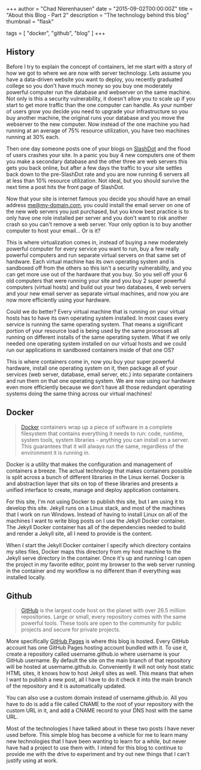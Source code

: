 +++
author = "Chad Nierenhausen"
date = "2015-09-02T00:00:00Z"
title = "About this Blog - Part 2"
description = "The technology behind this blog"
thumbnail = "flask"

tags = [ "docker", "github", "blog" ]
+++

## History

Before I try to explain the concept of containers, let me start with a story of how we got to where we are now with server technology. Lets assume you have a data-driven website you want to deploy, you recently graduated college so you don't have much money so you buy one moderately powerful computer run the database and webserver on the same machine. Not only is this a security vulnerability, it doesn't allow you to scale up if you start to get more traffic than the one computer can handle. As your number of users grow you decide you need to upgrade your infrastructure so you buy another machine, the original runs your database and you move the webserver to the new computer. Now instead of the one machine you had running at an average of 75% resource utilization, you have two machines running at 30% each.

Then one day someone posts one of your blogs on [SlashDot] and the flood of users crashes your site. In a panic you buy 4 new computers one of them you make a secondary database and the other three are web servers this gets you back online, but after a few days the traffic to your site settles back down to the pre-SlashDot rate and you are now running 6 servers all at less than 10% resource utilization. Not ideal, but you should survive the next time a post hits the front page of SlashDot.

Now that your site is internet famous you decide you should have an email address me@my-domain.com, you could install the email server on one of the new web servers you just purchased, but you know best practice is to only have one role installed per server and you don't want to risk another crash so you can't remove a web server. Your only option is to buy another computer to host your email\.\.\. Or is it?

This is where virtualization comes in, instead of buying a new moderately powerful computer for every service you want to run, buy a few really powerful computers and run separate virtual servers on that same set of hardware. Each virtual machine has its own operating system and is sandboxed off from the others so this isn't a security vulnerability, and you can get more use out of the hardware that you buy. So you sell off your 6 old computers that were running your site and you buy 2 super powerful computers (virtual hosts) and build out your two databases, 4 web servers and your new email server as separate virtual machines, and now you are now more efficiently using your hardware.

Could we do better? Every virtual machine that is running on your virtual hosts has to have its own operating system installed. In most cases every service is running the same operating system. That means a significant portion of your resource load is being used by the same processes all running on different installs of the same operating system. What if we only needed one operating system installed on our virtual hosts and we could run our applications in sandboxed containers inside of that one OS?

This is where containers come in, now you buy your super powerful hardware, install one operating system on it, then package all of your services (web server, database, email server, etc.) into separate containers and run them on that one operating system. We are now using our hardware even more efficiently because we don't have all those redundant operating systems doing the same thing across our virtual machines!


## Docker
> [Docker] containers wrap up a piece of software in a complete filesystem that contains everything it needs to run: code, runtime, system tools, system libraries - anything you can install on a server. This guarantees that it will always run the same, regardless of the environment it is running in.

Docker is a utility that makes the configuration and management of containers a breeze. The actual technology that makes containers possible is split across a bunch of different libraries in the Linux kernel. Docker is and abstraction layer that sits on top of these libraries and presents a unified interface to create, manage and deploy application containers.

For this site, I'm not using Docker to publish this site, but I am using it to develop this site. Jekyll runs on a Linux stack, and most of the machines that I work on run Windows. Instead of having to install Linux on all of the machines I want to write blog posts on I use the Jekyll Docker container. The Jekyll Docker container has all of the dependencies needed to build and render a Jekyll site, all I need to provide is the content.

When I start the Jekyll Docker container I specify which directory contains my sites files, Docker maps this directory from my host machine to the Jekyll serve directory in the container. Once it's up and running I can open the project in my favorite editor, point my browser to the web server running in the container and my workflow is no different than if everything was installed locally.

## Github
> [GitHub] is the largest code host on the planet with over 26.5 million repositories. Large or small, every repository comes with the same powerful tools. These tools are open to the community for public projects and secure for private projects.

More specifically [GitHub Pages] is where this blog is hosted. Every GitHub account has one GitHub Pages hosting account bundled with it. To use it, create a repository called username.github.io where username is your GitHub username. By default the site on the main branch of that repository will be hosted at username.github.io. Conveniently it will not only host static HTML sites, it knows how to host Jekyll sites as well. This means that when I want to publish a new post, all I have to do it check it into the main branch of the repository and it is automatically updated.

You can also use a custom domain instead of username.github.io. All you have to do is add a file called CNAME to the root of your repository with the custom URL in it, and add a CNAME record to your DNS host with the same URL.

Most of the technologies I have talked about in these two posts I have never used before. This simple blog has become a vehicle for me to learn many new technologies that I have been wanting to learn for a while, but never have had a project to use them with. I intend for this blog to continue to provide me with the drive to experiment and try out new things that I can't justify using at work.


[Docker]: https://www.docker.com/
[SlashDot]: http://slashdot.org/
[GitHub]: https://github.com
[GitHub Pages]: https://pages.github.com/

